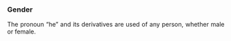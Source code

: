 ### Gender
<div style="text-align: justify">

The pronoun “he” and its derivatives are used of any person, whether male or female.

<div>
